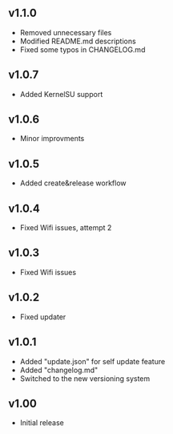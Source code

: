 ## v1.1.0  
- Removed unnecessary files
- Modified README.md descriptions
- Fixed some typos in CHANGELOG.md  
  
## v1.0.7  
- Added KernelSU support  
  
## v1.0.6  
- Minor improvments
  
## v1.0.5  
- Added create&release workflow  
    
## v1.0.4  
- Fixed Wifi issues, attempt 2  
  
## v1.0.3  
- Fixed Wifi issues  
  
## v1.0.2  
- Fixed updater  
  
## v1.0.1  
- Added "update.json" for self update feature  
- Added "changelog.md"  
- Switched to the new versioning system  
  
## v1.00  
- Initial release
